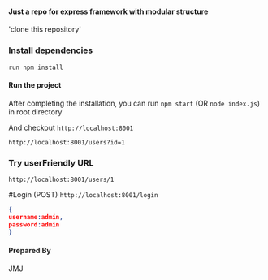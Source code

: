 #### Just a repo for express framework with modular structure

'clone this repository'

### Install dependencies
`run npm install`

#### Run the project

 After completing the installation, you can run `npm start` (OR `node index.js`) in root directory

 And  checkout `http://localhost:8001`

`http://localhost:8001/users?id=1`
### Try userFriendly URL 
`http://localhost:8001/users/1`
 
 
 #Login (POST)
 `http://localhost:8001/login`
 
```json
{
username:admin,
password:admin
}
```


#### Prepared By
  JMJ